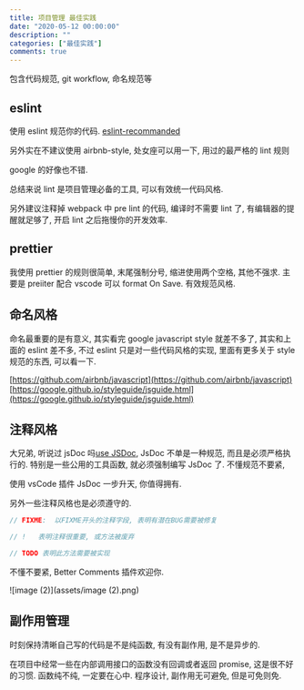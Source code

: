```yaml
---
title: 项目管理 最佳实践
date: "2020-05-12 00:00:00"
description: ""
categories: ["最佳实践"]
comments: true
---
```


包含代码规范, git workflow, 命名规范等

## eslint

使用 eslint 规范你的代码. [eslint-recommanded](https://cn.eslint.org/docs/rules/)

另外实在不建议使用 airbnb-style, 处女座可以用一下, 用过的最严格的 lint 规则

google 的好像也不错.

总结来说 lint 是项目管理必备的工具, 可以有效统一代码风格.

另外建议注释掉 webpack 中 pre lint 的代码, 编译时不需要 lint 了, 有编辑器的提醒就足够了, 开启 lint 之后拖慢你的开发效率.

## prettier

我使用 prettier 的规则很简单, 末尾强制分号, 缩进使用两个空格, 其他不强求. 主要是 preiiter 配合 vscode 可以 format On Save. 有效规范风格.

## 命名风格

命名最重要的是有意义, 其实看完 google javascript style 就差不多了, 其实和上面的 eslint 差不多, 不过 eslint 只是对一些代码风格的实现, 里面有更多关于 style 规范的东西, 可以看一下.

[https://github.com/airbnb/javascript](https://github.com/airbnb/javascript)
[https://google.github.io/styleguide/jsguide.html](https://google.github.io/styleguide/jsguide.html)

## 注释风格

大兄弟, 听说过 jsDoc 吗[use JSDoc](https://google.github.io/styleguide/jsguide.html), JsDoc 不单是一种规范, 而且是必须严格执行的. 特别是一些公用的工具函数, 就必须强制编写 JsDoc 了. 不懂规范不要紧,

使用 vsCode 插件 JsDoc 一步升天, 你值得拥有.

另外一些注释风格也是必须遵守的.

```javascript
// FIXME:  以FIXME开头的注释字段, 表明有潜在BUG需要被修复

// !   表明注释很重要, 或方法被废弃

// TODO 表明此方法需要被实现
```

不懂不要紧, Better Comments 插件欢迎你.

![image (2)](assets/image (2).png)

## 副作用管理

时刻保持清晰自己写的代码是不是纯函数, 有没有副作用, 是不是异步的.

在项目中经常一些在内部调用接口的函数没有回调或者返回 promise, 这是很不好的习惯. 函数纯不纯, 一定要在心中. 程序设计, 副作用无可避免, 但是可免则免.
